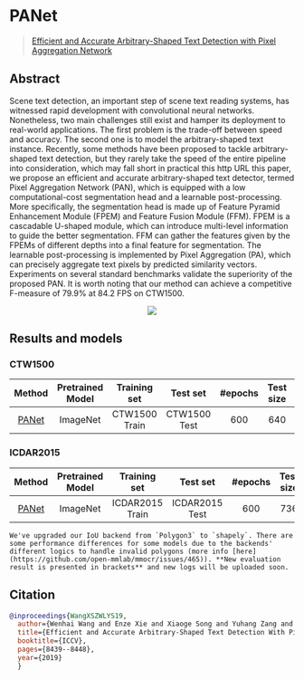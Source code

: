 # PANet

> [Efficient and Accurate Arbitrary-Shaped Text Detection with Pixel Aggregation Network](https://arxiv.org/abs/1908.05900)

<!-- [ALGORITHM] -->

## Abstract

Scene text detection, an important step of scene text reading systems, has witnessed rapid development with convolutional neural networks. Nonetheless, two main challenges still exist and hamper its deployment to real-world applications. The first problem is the trade-off between speed and accuracy. The second one is to model the arbitrary-shaped text instance. Recently, some methods have been proposed to tackle arbitrary-shaped text detection, but they rarely take the speed of the entire pipeline into consideration, which may fall short in practical this http URL this paper, we propose an efficient and accurate arbitrary-shaped text detector, termed Pixel Aggregation Network (PAN), which is equipped with a low computational-cost segmentation head and a learnable post-processing. More specifically, the segmentation head is made up of Feature Pyramid Enhancement Module (FPEM) and Feature Fusion Module (FFM). FPEM is a cascadable U-shaped module, which can introduce multi-level information to guide the better segmentation. FFM can gather the features given by the FPEMs of different depths into a final feature for segmentation. The learnable post-processing is implemented by Pixel Aggregation (PA), which can precisely aggregate text pixels by predicted similarity vectors. Experiments on several standard benchmarks validate the superiority of the proposed PAN. It is worth noting that our method can achieve a competitive F-measure of 79.9% at 84.2 FPS on CTW1500.

<div align=center>
<img src="https://user-images.githubusercontent.com/22607038/142795741-0e1ea962-1596-47c2-8671-27bbe87d0df8.png"/>
</div>

## Results and models

### CTW1500

|                       Method                        | Pretrained Model | Training set  |   Test set   | #epochs | Test size |    Recall     |   Precision   |     Hmean     |                       Download                        |
| :-------------------------------------------------: | :--------------: | :-----------: | :----------: | :-----: | :-------: | :-----------: | :-----------: | :-----------: | :---------------------------------------------------: |
| [PANet](/configs/textdet/panet/panet_resnet18_fpem-ffm_600e_ctw1500.py) |     ImageNet     | CTW1500 Train | CTW1500 Test |   600   |    640    | 0.776 (0.717) | 0.838 (0.835) | 0.806 (0.801) | [model](https://download.openmmlab.com/mmocr/textdet/panet/panet_r18_fpem_ffm_sbn_600e_ctw1500_20210219-3b3a9aa3.pth) \| [log](https://download.openmmlab.com/mmocr/textdet/panet/panet_r18_fpem_ffm_sbn_600e_ctw1500_20210219-3b3a9aa3.log.json) |

### ICDAR2015

|                       Method                       | Pretrained Model |  Training set   |    Test set    | #epochs | Test size |    Recall    |  Precision   |     Hmean     |                       Download                       |
| :------------------------------------------------: | :--------------: | :-------------: | :------------: | :-----: | :-------: | :----------: | :----------: | :-----------: | :--------------------------------------------------: |
| [PANet](/configs/textdet/panet/panet_resnet18_fpem-ffm_600e_icdar2015.py) |     ImageNet     | ICDAR2015 Train | ICDAR2015 Test |   600   |    736    | 0.734 (0.74) | 0.856 (0.86) | 0.791 (0.795) | [model](https://download.openmmlab.com/mmocr/textdet/panet/panet_r18_fpem_ffm_sbn_600e_icdar2015_20210219-42dbe46a.pth) \| [log](https://download.openmmlab.com/mmocr/textdet/panet/panet_r18_fpem_ffm_sbn_600e_icdar2015_20210219-42dbe46a.log.json) |

```{note}
We've upgraded our IoU backend from `Polygon3` to `shapely`. There are some performance differences for some models due to the backends' different logics to handle invalid polygons (more info [here](https://github.com/open-mmlab/mmocr/issues/465)). **New evaluation result is presented in brackets** and new logs will be uploaded soon.
```

## Citation

```bibtex
@inproceedings{WangXSZWLYS19,
  author={Wenhai Wang and Enze Xie and Xiaoge Song and Yuhang Zang and Wenjia Wang and Tong Lu and Gang Yu and Chunhua Shen},
  title={Efficient and Accurate Arbitrary-Shaped Text Detection With Pixel Aggregation Network},
  booktitle={ICCV},
  pages={8439--8448},
  year={2019}
  }
```

